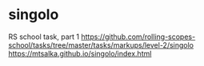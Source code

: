 # singolo
RS school task, part 1 https://github.com/rolling-scopes-school/tasks/tree/master/tasks/markups/level-2/singolo
https://mtsalka.github.io/singolo/index.html
